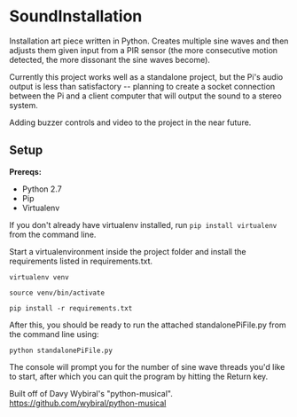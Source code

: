 # SoundInstallation
Installation art piece written in Python.
Creates multiple sine waves and then adjusts them given input from a PIR sensor (the more consecutive motion detected, the more dissonant the sine waves become).

Currently this project works well as a standalone project, but the Pi's audio output is less than satisfactory -- planning to create a socket connection between the Pi and a client computer that will output the sound to a stereo system.

Adding buzzer controls and video to the project in the near future.

## Setup
**Prereqs:**
* Python 2.7
* Pip
* Virtualenv

If you don't already have virtualenv installed, run `pip install virtualenv` from the command line.

Start a virtualenvironment inside the project folder and install the requirements listed in requirements.txt.

`virtualenv venv` 

`source venv/bin/activate` 

`pip install -r requirements.txt` 


After this, you should be ready to run the attached standalonePiFile.py from the command line using:

`python standalonePiFile.py`

The console will prompt you for the number of sine wave threads you'd like to start, after which you can quit the program by hitting the Return key.

Built off of Davy Wybiral's "python-musical".
https://github.com/wybiral/python-musical
